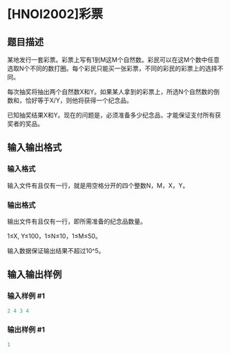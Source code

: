 # [HNOI2002]彩票

## 题目描述

某地发行一套彩票。彩票上写有1到M这M个自然数。彩民可以在这M个数中任意选取N个不同的数打圈。每个彩民只能买一张彩票，不同的彩民的彩票上的选择不同。

每次抽奖将抽出两个自然数X和Y。如果某人拿到的彩票上，所选N个自然数的倒数和，恰好等于X/Y，则他将获得一个纪念品。

已知抽奖结果X和Y。现在的问题是，必须准备多少纪念品，才能保证支付所有获奖者的奖品。

## 输入输出格式

### 输入格式

输入文件有且仅有一行，就是用空格分开的四个整数N，M，X，Y。

### 输出格式

输出文件有且仅有一行，即所需准备的纪念品数量。

1≤X, Y≤100，1≤N≤10，1≤M≤50。

输入数据保证输出结果不超过10^5。

## 输入输出样例

### 输入样例 #1

```cpp
2 4 3 4
```


### 输出样例 #1

```cpp
1
```


